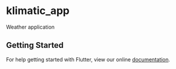 # klimatic_app

Weather application

## Getting Started

For help getting started with Flutter, view our online
[documentation](https://flutter.io/).
